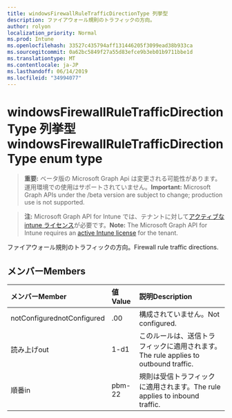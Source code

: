 ```yaml
---
title: windowsFirewallRuleTrafficDirectionType 列挙型
description: ファイアウォール規則のトラフィックの方向。
author: rolyon
localization_priority: Normal
ms.prod: Intune
ms.openlocfilehash: 33527c435794aff131446205f3099ead38b933ca
ms.sourcegitcommit: 0a62bc5849f27a55d83efce9b3eb01b9711bbe1d
ms.translationtype: MT
ms.contentlocale: ja-JP
ms.lasthandoff: 06/14/2019
ms.locfileid: "34994077"
---
```

# <a name="windowsfirewallruletrafficdirectiontype-enum-type"></a><span data-ttu-id="4e163-103">windowsFirewallRuleTrafficDirectionType 列挙型</span><span class="sxs-lookup"><span data-stu-id="4e163-103">windowsFirewallRuleTrafficDirectionType enum type</span></span>

> <span data-ttu-id="4e163-104">**重要:** ベータ版の Microsoft Graph Api は変更される可能性があります。運用環境での使用はサポートされていません。</span><span class="sxs-lookup"><span data-stu-id="4e163-104">**Important:** Microsoft Graph APIs under the /beta version are subject to change; production use is not supported.</span></span>

> <span data-ttu-id="4e163-105">**注:** Microsoft Graph API for Intune では、テナントに対して[アクティブな intune ライセンス](https://go.microsoft.com/fwlink/?linkid=839381)が必要です。</span><span class="sxs-lookup"><span data-stu-id="4e163-105">**Note:** The Microsoft Graph API for Intune requires an [active Intune license](https://go.microsoft.com/fwlink/?linkid=839381) for the tenant.</span></span>

<span data-ttu-id="4e163-106">ファイアウォール規則のトラフィックの方向。</span><span class="sxs-lookup"><span data-stu-id="4e163-106">Firewall rule traffic directions.</span></span>

## <a name="members"></a><span data-ttu-id="4e163-107">メンバー</span><span class="sxs-lookup"><span data-stu-id="4e163-107">Members</span></span>
|<span data-ttu-id="4e163-108">メンバー</span><span class="sxs-lookup"><span data-stu-id="4e163-108">Member</span></span>|<span data-ttu-id="4e163-109">値</span><span class="sxs-lookup"><span data-stu-id="4e163-109">Value</span></span>|<span data-ttu-id="4e163-110">説明</span><span class="sxs-lookup"><span data-stu-id="4e163-110">Description</span></span>|
|:---|:---|:---|
|<span data-ttu-id="4e163-111">notConfigured</span><span class="sxs-lookup"><span data-stu-id="4e163-111">notConfigured</span></span>|<span data-ttu-id="4e163-112">.0</span><span class="sxs-lookup"><span data-stu-id="4e163-112">0</span></span>|<span data-ttu-id="4e163-113">構成されていません。</span><span class="sxs-lookup"><span data-stu-id="4e163-113">Not configured.</span></span>|
|<span data-ttu-id="4e163-114">読み上げ</span><span class="sxs-lookup"><span data-stu-id="4e163-114">out</span></span>|<span data-ttu-id="4e163-115">1-d</span><span class="sxs-lookup"><span data-stu-id="4e163-115">1</span></span>|<span data-ttu-id="4e163-116">このルールは、送信トラフィックに適用されます。</span><span class="sxs-lookup"><span data-stu-id="4e163-116">The rule applies to outbound traffic.</span></span>|
|<span data-ttu-id="4e163-117">順番</span><span class="sxs-lookup"><span data-stu-id="4e163-117">in</span></span>|<span data-ttu-id="4e163-118">pbm-2</span><span class="sxs-lookup"><span data-stu-id="4e163-118">2</span></span>|<span data-ttu-id="4e163-119">規則は受信トラフィックに適用されます。</span><span class="sxs-lookup"><span data-stu-id="4e163-119">The rule applies to inbound traffic.</span></span>|





